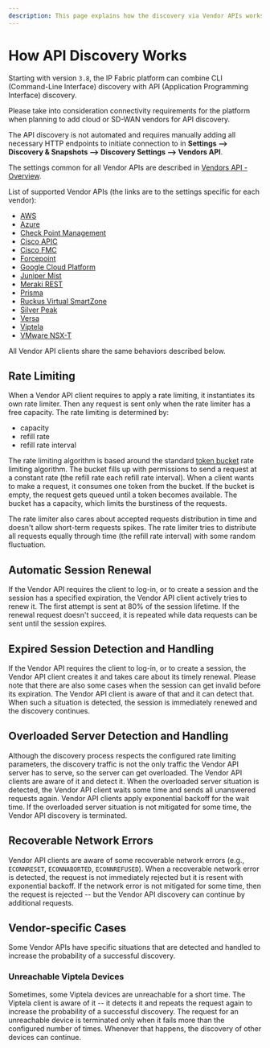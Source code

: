 ```yaml
---
description: This page explains how the discovery via Vendor APIs works.
---
```


# How API Discovery Works

Starting with version `3.8`, the IP Fabric platform can combine CLI
(Command-Line Interface) discovery with API (Application Programming Interface)
discovery.

Please take into consideration connectivity requirements for the platform when
planning to add cloud or SD-WAN vendors for API discovery.

The API discovery is not automated and requires manually adding all necessary
HTTP endpoints to initiate connection to in **Settings --> Discovery & Snapshots
--> Discovery Settings --> Vendors API**.

The settings common for all Vendor APIs are described in
[Vendors API - Overview](../../IP_Fabric_Settings/Discovery_and_Snapshots/Discovery_Settings/Vendors_API/index.md).

List of supported Vendor APIs (the links are to the settings specific for each
vendor):

- [AWS](../../IP_Fabric_Settings/Discovery_and_Snapshots/Discovery_Settings/Vendors_API/AWS_Amazon_Web_Services.md)
- [Azure](../../IP_Fabric_Settings/Discovery_and_Snapshots/Discovery_Settings/Vendors_API/Azure_Networking.md)
- [Check Point Management](../../IP_Fabric_Settings/Discovery_and_Snapshots/Discovery_Settings/Vendors_API/Check_Point.md)
- [Cisco APIC](../../IP_Fabric_Settings/Discovery_and_Snapshots/Discovery_Settings/Vendors_API/Cisco_APIC.md)
- [Cisco FMC](../../IP_Fabric_Settings/Discovery_and_Snapshots/Discovery_Settings/Vendors_API/Cisco_FMC.md)
- [Forcepoint](../../IP_Fabric_Settings/Discovery_and_Snapshots/Discovery_Settings/Vendors_API/forcepoint.md)
- [Google Cloud Platform](../../IP_Fabric_Settings/Discovery_and_Snapshots/Discovery_Settings/Vendors_API/GCP_Google_Cloud_Platform.md)
- [Juniper Mist](../../IP_Fabric_Settings/Discovery_and_Snapshots/Discovery_Settings/Vendors_API/juniper_mist.md)
- [Meraki REST](../../IP_Fabric_Settings/Discovery_and_Snapshots/Discovery_Settings/Vendors_API/Cisco_Meraki.md)
- [Prisma](../../IP_Fabric_Settings/Discovery_and_Snapshots/Discovery_Settings/Vendors_API/PaloAlto_Prisma.md)
- [Ruckus Virtual SmartZone](../../IP_Fabric_Settings/Discovery_and_Snapshots/Discovery_Settings/Vendors_API/Ruckus_Virtual_SmartZone.md)
- [Silver Peak](../../IP_Fabric_Settings/Discovery_and_Snapshots/Discovery_Settings/Vendors_API/Silver_Peak_SD-WAN.md)
- [Versa](../../IP_Fabric_Settings/Discovery_and_Snapshots/Discovery_Settings/Vendors_API/Versa_Networks_SD-WAN.md)
- [Viptela](../../IP_Fabric_Settings/Discovery_and_Snapshots/Discovery_Settings/Vendors_API/Cisco_Viptela_SD-WAN.md)
- [VMware NSX-T](../../IP_Fabric_Settings/Discovery_and_Snapshots/Discovery_Settings/Vendors_API/VMware_NSX-T.md)

All Vendor API clients share the same behaviors described below.

## Rate Limiting

When a Vendor API client requires to apply a rate limiting, it instantiates its
own rate limiter. Then any request is sent only when the rate limiter has a free
capacity. The rate limiting is determined by:

- capacity
- refill rate
- refill rate interval

The rate limiting algorithm is based around the standard
[token bucket](https://en.wikipedia.org/wiki/Token_bucket) rate limiting
algorithm. The bucket fills up with permissions to send a request at a constant
rate (the refill rate each refill rate interval). When a client wants to make a
request, it consumes one token from the bucket. If the bucket is empty, the
request gets queued until a token becomes available. The bucket has a capacity,
which limits the burstiness of the requests.

The rate limiter also cares about accepted requests distribution in time and
doesn't allow short-term requests spikes. The rate limiter tries to distribute
all requests equally through time (the refill rate interval) with some random
fluctuation.

## Automatic Session Renewal

If the Vendor API requires the client to log-in, or to create a session and the
session has a specified expiration, the Vendor API client actively tries to
renew it. The first attempt is sent at 80% of the session lifetime. If the
renewal request doesn't succeed, it is repeated while data requests can be sent
until the session expires.

## Expired Session Detection and Handling

If the Vendor API requires the client to log-in, or to create a session, the
Vendor API client creates it and takes care about its timely renewal. Please
note that there are also some cases when the session can get invalid before its
expiration. The Vendor API client is aware of that and it can detect that. When
such a situation is detected, the session is immediately renewed and the
discovery continues.

## Overloaded Server Detection and Handling

Although the discovery process respects the configured rate limiting parameters,
the discovery traffic is not the only traffic the Vendor API server has to
serve, so the server can get overloaded. The Vendor API clients are aware of it
and detect it. When the overloaded server situation is detected, the Vendor API
client waits some time and sends all unanswered requests again. Vendor API
clients apply exponential backoff for the wait time. If the overloaded server
situation is not mitigated for some time, the Vendor API discovery is
terminated.

## Recoverable Network Errors

Vendor API clients are aware of some recoverable network errors (e.g.,
`ECONNRESET`, `ECONNABORTED`, `ECONNREFUSED`). When a recoverable network error
is detected, the request is not immediately rejected but it is resent with
exponential backoff. If the network error is not mitigated for some time, then
the request is rejected -- but the Vendor API discovery can continue by
additional requests.

## Vendor-specific Cases

Some Vendor APIs have specific situations that are detected and handled to
increase the probability of a successful discovery.

### Unreachable Viptela Devices

Sometimes, some Viptela devices are unreachable for a short time. The Viptela
client is aware of it -- it detects it and repeats the request again to increase
the probability of a successful discovery. The request for an unreachable device
is terminated only when it fails more than the configured number of times.
Whenever that happens, the discovery of other devices can continue.

